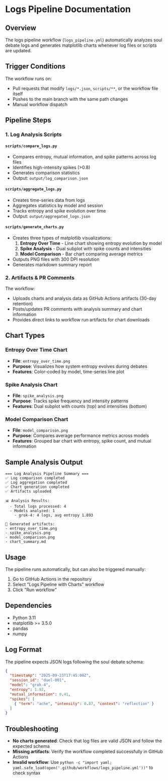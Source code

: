 # Logs Pipeline Documentation

## Overview

The logs pipeline workflow (`logs_pipeline.yml`) automatically analyzes soul debate logs and generates matplotlib charts whenever log files or scripts are updated.

## Trigger Conditions

The workflow runs on:
- Pull requests that modify `logs/*.json`, `scripts/**`, or the workflow file itself
- Pushes to the main branch with the same path changes
- Manual workflow dispatch

## Pipeline Steps

### 1. Log Analysis Scripts

#### `scripts/compare_logs.py`
- Compares entropy, mutual information, and spike patterns across log files
- Identifies high-intensity spikes (>0.8)
- Generates comparison statistics
- Output: `output/log_comparison.json`

#### `scripts/aggregate_logs.py`
- Creates time-series data from logs
- Aggregates statistics by model and session
- Tracks entropy and spike evolution over time
- Output: `output/aggregated_logs.json`

#### `scripts/generate_charts.py`
- Creates three types of matplotlib visualizations:
  1. **Entropy Over Time** - Line chart showing entropy evolution by model
  2. **Spike Analysis** - Dual subplot with spike counts and intensities
  3. **Model Comparison** - Bar chart comparing average metrics
- Outputs PNG files with 300 DPI resolution
- Generates markdown summary report

### 2. Artifacts & PR Comments

The workflow:
- Uploads charts and analysis data as GitHub Actions artifacts (30-day retention)
- Posts/updates PR comments with analysis summary and chart information
- Provides direct links to workflow run artifacts for chart downloads

## Chart Types

### Entropy Over Time Chart
- **File**: `entropy_over_time.png`
- **Purpose**: Visualizes how system entropy evolves during debates
- **Features**: Color-coded by model, time-series line plot

### Spike Analysis Chart
- **File**: `spike_analysis.png`
- **Purpose**: Tracks spike frequency and intensity patterns
- **Features**: Dual subplot with counts (top) and intensities (bottom)

### Model Comparison Chart
- **File**: `model_comparison.png`
- **Purpose**: Compares average performance metrics across models
- **Features**: Grouped bar chart with entropy, spike count, and mutual information

## Sample Analysis Output

```
=== Log Analysis Pipeline Summary ===
✅ Log comparison completed
✅ Log aggregation completed 
✅ Chart generation completed
✅ Artifacts uploaded

📊 Analysis Results:
  - Total logs processed: 4
  - Models analyzed: 1
    - grok-4: 4 logs, avg entropy 1.893

📁 Generated artifacts:
- entropy_over_time.png
- spike_analysis.png
- model_comparison.png
- chart_summary.md
```

## Usage

The pipeline runs automatically, but can also be triggered manually:

1. Go to GitHub Actions in the repository
2. Select "Logs Pipeline with Charts" workflow
3. Click "Run workflow"

## Dependencies

- Python 3.11
- matplotlib >= 3.5.0
- pandas
- numpy

## Log Format

The pipeline expects JSON logs following the soul debate schema:

```json
{
  "timestamp": "2025-09-23T17:45:00Z",
  "session_id": "duel-001",
  "model": "grok-4",
  "entropy": 1.92,
  "mutual_information": 0.41,
  "spikes": [
    { "term": "ache", "intensity": 0.87, "context": "reflection" }
  ]
}
```

## Troubleshooting

- **No charts generated**: Check that log files are valid JSON and follow the expected schema
- **Missing artifacts**: Verify the workflow completed successfully in GitHub Actions
- **Invalid workflow**: Use `python -c "import yaml; yaml.safe_load(open('.github/workflows/logs_pipeline.yml'))"` to check syntax